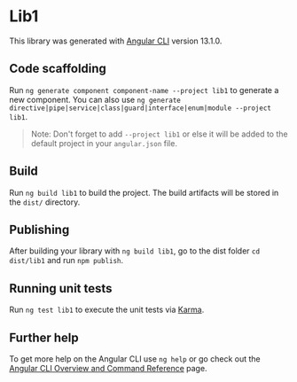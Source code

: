 # Lib1

This library was generated with [Angular CLI](https://github.com/angular/angular-cli) version 13.1.0.

## Code scaffolding

Run `ng generate component component-name --project lib1` to generate a new component. You can also use `ng generate directive|pipe|service|class|guard|interface|enum|module --project lib1`.
> Note: Don't forget to add `--project lib1` or else it will be added to the default project in your `angular.json` file. 

## Build

Run `ng build lib1` to build the project. The build artifacts will be stored in the `dist/` directory.

## Publishing

After building your library with `ng build lib1`, go to the dist folder `cd dist/lib1` and run `npm publish`.

## Running unit tests

Run `ng test lib1` to execute the unit tests via [Karma](https://karma-runner.github.io).

## Further help

To get more help on the Angular CLI use `ng help` or go check out the [Angular CLI Overview and Command Reference](https://angular.io/cli) page.
